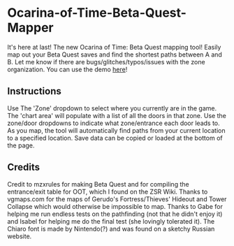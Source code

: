 <h1>Ocarina-of-Time-Beta-Quest-Mapper</h1>
It's here at last! The new Ocarina of Time: Beta Quest mapping tool! Easily map out your Beta Quest saves and find the shortest paths between A and B. Let me know if there are bugs/glitches/typos/issues with the zone organization. You can use the demo <a href = 'http://www.benergize.com/betaquest/'>here</a>!

<h2>Instructions</h2>
Use The 'Zone' dropdown to select where you currently are in the game. The 'chart area' will populate with a list of all the doors in that zone. Use the zone/door dropdowns to indicate what zone/entrance each door leads to. As you map, the tool will automatically find paths from your current location to a specified location. Save data can be copied or loaded at the bottom of the page.

<h2>Credits</h2>
Credit to mzxrules for making Beta Quest and for compiling the entrance/exit table for OOT, which I found on the ZSR Wiki. Thanks to vgmaps.com for the maps of Gerudo's Fortress/Thieves' Hideout and Tower Collapse which would otherwise be impossible to map. Thanks to Gabe for helping me run endless tests on the pathfinding (not that he didn't enjoy it) and Isabel for helping me do the final test (she lovingly tolerated it). The Chiaro font is made by Nintendo(?) and was found on a sketchy Russian website.
